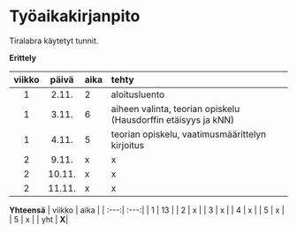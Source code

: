 # Työaikakirjanpito

Tiralabra käytetyt tunnit. 

**Erittely**

| viikko | päivä | aika | tehty  |
| :---: | :----:|:-----| :-----|
| 1 | 2.11.  | 2    | aloitusluento |
| 1 | 3.11.  | 6    | aiheen valinta, teorian opiskelu (Hausdorffin etäisyys ja kNN) |
| 1 | 4.11.  | 5    | teorian opiskelu, vaatimusmäärittelyn kirjoitus |
| 2 | 9.11.  | x    | x |
| 2 | 10.11. | x    | x |
| 2 | 11.11. | x    | x |


**Yhteensä**
| viikko | aika |
| :---:| :---:|
| 1   | 13   | 
| 2   | x   | 
| 3   | x   | 
| 4   | x   | 
| 5   | x   | 
| 5   | x   | 
| yht | **X**|


